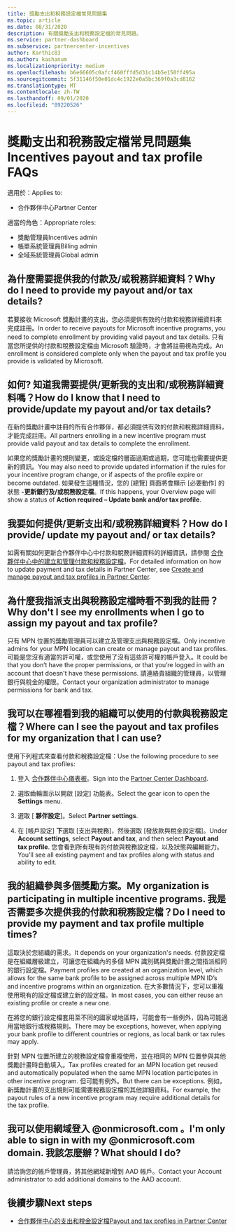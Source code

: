 ```yaml
---
title: 獎勵支出和稅務設定檔常見問題集
ms.topic: article
ms.date: 08/31/2020
description: 有關獎勵支出和稅務設定檔的常見問題。
ms.service: partner-dashboard
ms.subservice: partnercenter-incentives
author: Karthic83
ms.author: kashanum
ms.localizationpriority: medium
ms.openlocfilehash: b6e66605c0afcf460fffd5d31c14b5e150ff495a
ms.sourcegitcommit: 5f31146f50e01dc4c1922e0a5bc369f0a3cd8162
ms.translationtype: MT
ms.contentlocale: zh-TW
ms.lasthandoff: 09/01/2020
ms.locfileid: "89220526"
---
```

# <a name="incentives-payout-and-tax-profile-faqs"></a><span data-ttu-id="c2415-103">獎勵支出和稅務設定檔常見問題集</span><span class="sxs-lookup"><span data-stu-id="c2415-103">Incentives payout and tax profile FAQs</span></span>

<span data-ttu-id="c2415-104">適用於：</span><span class="sxs-lookup"><span data-stu-id="c2415-104">Applies to:</span></span>

- <span data-ttu-id="c2415-105">合作夥伴中心</span><span class="sxs-lookup"><span data-stu-id="c2415-105">Partner Center</span></span>

<span data-ttu-id="c2415-106">適當的角色：</span><span class="sxs-lookup"><span data-stu-id="c2415-106">Appropriate roles:</span></span>

- <span data-ttu-id="c2415-107">獎勵管理員</span><span class="sxs-lookup"><span data-stu-id="c2415-107">Incentives admin</span></span>
- <span data-ttu-id="c2415-108">帳單系統管理員</span><span class="sxs-lookup"><span data-stu-id="c2415-108">Billing admin</span></span>
- <span data-ttu-id="c2415-109">全域系統管理員</span><span class="sxs-lookup"><span data-stu-id="c2415-109">Global admin</span></span>

## <a name="why-do-i-need-to-provide-my-payout-andor-tax-details"></a><span data-ttu-id="c2415-110">為什麼需要提供我的付款及/或稅務詳細資料？</span><span class="sxs-lookup"><span data-stu-id="c2415-110">Why do I need to provide my payout and/or tax details?</span></span>

<span data-ttu-id="c2415-111">若要接收 Microsoft 獎勵計畫的支出，您必須提供有效的付款和稅務詳細資料來完成註冊。</span><span class="sxs-lookup"><span data-stu-id="c2415-111">In order to receive payouts for Microsoft incentive programs, you need to complete enrollment by providing valid payout and tax details.</span></span> <span data-ttu-id="c2415-112">只有當您所提供的付款和稅務設定檔由 Microsoft 驗證時，才會將註冊視為完成。</span><span class="sxs-lookup"><span data-stu-id="c2415-112">An enrollment is considered complete only when the payout and tax profile you provide is validated by Microsoft.</span></span>

## <a name="how-do-i-know-that-i-need-to-provideupdate-my-payout-andor-tax-details"></a><span data-ttu-id="c2415-113">如何? 知道我需要提供/更新我的支出和/或稅務詳細資料嗎？</span><span class="sxs-lookup"><span data-stu-id="c2415-113">How do I know that I need to provide/update my payout and/or tax details?</span></span>

<span data-ttu-id="c2415-114">在新的獎勵計畫中註冊的所有合作夥伴，都必須提供有效的付款和稅務詳細資料，才能完成註冊。</span><span class="sxs-lookup"><span data-stu-id="c2415-114">All partners enrolling in a new incentive program must provide valid payout and tax details to complete the enrollment.</span></span>

<span data-ttu-id="c2415-115">如果您的獎勵計畫的規則變更，或設定檔的層面過期或過期，您可能也需要提供更新的資訊。</span><span class="sxs-lookup"><span data-stu-id="c2415-115">You may also need to provide updated information if the rules for your incentive program change, or if aspects of the profile expire or become outdated.</span></span> <span data-ttu-id="c2415-116">如果發生這種情況，您的 [總覽] 頁面將會顯示 [必要動作] 的狀態 **-更新銀行及/或稅務設定檔**。</span><span class="sxs-lookup"><span data-stu-id="c2415-116">If this happens, your Overview page will show a status of **Action required – Update bank and/or tax profile**.</span></span>

## <a name="how-do-i-provide-update-my-payout-and-or-tax-details"></a><span data-ttu-id="c2415-117">我要如何提供/更新支出和/或稅務詳細資料？</span><span class="sxs-lookup"><span data-stu-id="c2415-117">How do I provide/ update my payout and/ or tax details?</span></span>

<span data-ttu-id="c2415-118">如需有關如何更新合作夥伴中心中付款和稅務詳細資料的詳細資訊，請參閱 [合作夥伴中心中的建立和管理付款和稅務設定檔](https://docs.microsoft.com/partner-center/incentives-create-and-manage-your-payout-and-tax-profiles.md)。</span><span class="sxs-lookup"><span data-stu-id="c2415-118">For detailed information on how to update payment and tax details in Partner Center, see [Create and manage payout and tax profiles in Partner Center](https://docs.microsoft.com/partner-center/incentives-create-and-manage-your-payout-and-tax-profiles.md).</span></span>

## <a name="why-dont-i-see-my-enrollments-when-i-go-to-assign-my-payout-and-tax-profile"></a><span data-ttu-id="c2415-119">為什麼我指派支出與稅務設定檔時看不到我的註冊？</span><span class="sxs-lookup"><span data-stu-id="c2415-119">Why don't I see my enrollments when I go to assign my payout and tax profile?</span></span>

<span data-ttu-id="c2415-120">只有 MPN 位置的獎勵管理員可以建立及管理支出與稅務設定檔。</span><span class="sxs-lookup"><span data-stu-id="c2415-120">Only incentive admins for your MPN location can create or manage payout and tax profiles.</span></span> <span data-ttu-id="c2415-121">可能是您沒有適當的許可權，或您使用了沒有這些許可權的帳戶登入。</span><span class="sxs-lookup"><span data-stu-id="c2415-121">It could be that you don’t have the proper permissions, or that you’re logged in with an account that doesn't have these permissions.</span></span> <span data-ttu-id="c2415-122">請連絡貴組織的管理員，以管理銀行與稅金的權限。</span><span class="sxs-lookup"><span data-stu-id="c2415-122">Contact your organization administrator to manage permissions for bank and tax.</span></span>

## <a name="where-can-i-see-the-payout-and-tax-profiles-for-my-organization-that-i-can-use"></a><span data-ttu-id="c2415-123">我可以在哪裡看到我的組織可以使用的付款與稅務設定檔？</span><span class="sxs-lookup"><span data-stu-id="c2415-123">Where can I see the payout and tax profiles for my organization that I can use?</span></span>

<span data-ttu-id="c2415-124">使用下列程式來查看付款和稅務設定檔：</span><span class="sxs-lookup"><span data-stu-id="c2415-124">Use the following procedure to see payout and tax profiles:</span></span>

1. <span data-ttu-id="c2415-125">登入 [合作夥伴中心儀表板](https://partner.microsoft.com/dashboard)。</span><span class="sxs-lookup"><span data-stu-id="c2415-125">Sign into the [Partner Center Dashboard](https://partner.microsoft.com/dashboard).</span></span>

2. <span data-ttu-id="c2415-126">選取齒輪圖示以開啟 [設定] 功能表。</span><span class="sxs-lookup"><span data-stu-id="c2415-126">Select the gear icon to open the **Settings** menu.</span></span>

3. <span data-ttu-id="c2415-127">選取 [ **夥伴設定**]。</span><span class="sxs-lookup"><span data-stu-id="c2415-127">Select **Partner settings**.</span></span>

4. <span data-ttu-id="c2415-128">在 [帳戶設定] **下**選取 [支出與稅務]，然後選取 [發放款與稅金設定檔]。</span><span class="sxs-lookup"><span data-stu-id="c2415-128">Under **Account settings**, select **Payout and tax**, and then select **Payout and tax profile**.</span></span> <span data-ttu-id="c2415-129">您會看到所有現有的付款與稅務設定檔，以及狀態與編輯能力。</span><span class="sxs-lookup"><span data-stu-id="c2415-129">You’ll see all existing payment and tax profiles along with status and ability to edit.</span></span>

## <a name="my-organization-is-participating-in-multiple-incentive-programs-do-i-need-to-provide-my-payment-and-tax-profile-multiple-times"></a><span data-ttu-id="c2415-130">我的組織參與多個獎勵方案。</span><span class="sxs-lookup"><span data-stu-id="c2415-130">My organization is participating in multiple incentive programs.</span></span> <span data-ttu-id="c2415-131">我是否需要多次提供我的付款和稅務設定檔？</span><span class="sxs-lookup"><span data-stu-id="c2415-131">Do I need to provide my payment and tax profile multiple times?</span></span>

<span data-ttu-id="c2415-132">這取決於您組織的需求。</span><span class="sxs-lookup"><span data-stu-id="c2415-132">It depends on your organization's needs.</span></span> <span data-ttu-id="c2415-133">付款設定檔是在組織層級建立，可讓您在組織內的多個 MPN 識別碼與獎勵計畫之間指派相同的銀行設定檔。</span><span class="sxs-lookup"><span data-stu-id="c2415-133">Payment profiles are created at an organization level, which allows for the same bank profile to be assigned across multiple MPN ID’s and incentive programs within an organization.</span></span> <span data-ttu-id="c2415-134">在大多數情況下，您可以重複使用現有的設定檔或建立新的設定檔。</span><span class="sxs-lookup"><span data-stu-id="c2415-134">In most cases, you can either reuse an existing profile or create a new one.</span></span>

<span data-ttu-id="c2415-135">在將您的銀行設定檔套用至不同的國家或地區時，可能會有一些例外，因為可能適用當地銀行或稅務規則。</span><span class="sxs-lookup"><span data-stu-id="c2415-135">There may be exceptions, however, when applying your bank profile to different countries or regions, as local bank or tax rules may apply.</span></span>

<span data-ttu-id="c2415-136">針對 MPN 位置所建立的稅務設定檔會重複使用，並在相同的 MPN 位置參與其他獎勵計畫時自動填入。</span><span class="sxs-lookup"><span data-stu-id="c2415-136">Tax profiles created for an MPN location get reused and automatically populated when the same MPN location participates in other incentive program.</span></span> <span data-ttu-id="c2415-137">但可能有例外。</span><span class="sxs-lookup"><span data-stu-id="c2415-137">But there can be exceptions.</span></span> <span data-ttu-id="c2415-138">例如，新獎勵計畫的支出規則可能需要稅務設定檔的其他詳細資料。</span><span class="sxs-lookup"><span data-stu-id="c2415-138">For example, the payout rules of a new incentive program may require additional details for the tax profile.</span></span>  

## <a name="im-only-able-to-sign-in-with-my-onmicrosoftcom-domain-what-should-i-do"></a><span data-ttu-id="c2415-139">我可以使用網域登入 @onmicrosoft.com 。</span><span class="sxs-lookup"><span data-stu-id="c2415-139">I'm only able to sign in with my @onmicrosoft.com domain.</span></span> <span data-ttu-id="c2415-140">我該怎麼辦？</span><span class="sxs-lookup"><span data-stu-id="c2415-140">What should I do?</span></span>

<span data-ttu-id="c2415-141">請洽詢您的帳戶管理員，將其他網域新增到 AAD 帳戶。</span><span class="sxs-lookup"><span data-stu-id="c2415-141">Contact your Account administrator to add additional domains to the AAD account.</span></span>

## <a name="next-steps"></a><span data-ttu-id="c2415-142">後續步驟</span><span class="sxs-lookup"><span data-stu-id="c2415-142">Next steps</span></span>

- [<span data-ttu-id="c2415-143">合作夥伴中心的支出和稅金設定檔</span><span class="sxs-lookup"><span data-stu-id="c2415-143">Payout and tax profiles in Partner Center</span></span>](incentives-create-and-manage-your-payout-and-tax-profiles.md)